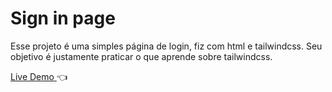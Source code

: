 # Sign in page

Esse projeto é uma simples página de login, fiz com html e tailwindcss. Seu objetivo é justamente praticar o que aprende sobre tailwindcss.

[ Live Demo ](https://jhenriquem.github.io/sign-in-page) :point_left:
